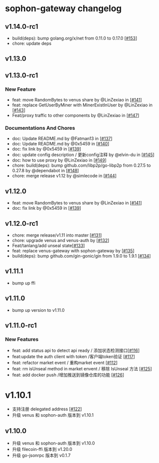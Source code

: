 # sophon-gateway changelog

## v1.14.0-rc1

* build(deps): bump golang.org/x/net from 0.11.0 to 0.17.0 [[#153](https://github.com/ipfs-force-community/sophon-gateway/pull/153)]
* chore: update deps

## v1.13.0
## v1.13.0-rc1

### New Feature
* feat: move RandomBytes to venus share by @LinZexiao in [[#141](https://github.com/ipfs-force-community/sophon-gateway/pull/141)]
* feat: replace GetUserByMiner with MinerExistInUser by @LinZexiao in [[#143](https://github.com/ipfs-force-community/sophon-gateway/pull/143)]
* Feat/proxy traffic to other components by @LinZexiao in [[#147](https://github.com/ipfs-force-community/sophon-gateway/pull/147)]

### Documentations And Chores

* doc: Update README.md by @Fatman13 in [[#137](https://github.com/ipfs-force-community/sophon-gateway/pull/137)]
* doc: Update README.md by @0x5459 in [[#140](https://github.com/ipfs-force-community/sophon-gateway/pull/140)]
* doc: fix link by @0x5459 in [[#139](https://github.com/ipfs-force-community/sophon-gateway/pull/139)]
* doc: update config description / 更新config注释 by @elvin-du in [[#145](https://github.com/ipfs-force-community/sophon-gateway/pull/145)]
* doc: how to use proxy by @LinZexiao in [[#149](https://github.com/ipfs-force-community/sophon-gateway/pull/149)]
* chore: build(deps): bump github.com/libp2p/go-libp2p from 0.27.5 to 0.27.8 by @dependabot in [[#148](https://github.com/ipfs-force-community/sophon-gateway/pull/148)]
* chore: merge release v1.12 by @simlecode in [[#144](https://github.com/ipfs-force-community/sophon-gateway/pull/144)]


## v1.12.0

* feat: move RandomBytes to venus share by @LinZexiao in [[#141](https://github.com/ipfs-force-community/sophon-gateway/pull/141)]
* doc: fix link by @0x5459 in [[#139](https://github.com/ipfs-force-community/sophon-gateway/pull/139)]

## v1.12.0-rc1

* chore: merge release/v1.11 into master [[#131](https://github.com/ipfs-force-community/sophon-gateway/pull/131)]
* chore: upgrade venus and venus-auth by [[#132](https://github.com/ipfs-force-community/sophon-gateway/pull/132)]
* Feat/tanlang/add unseal state[[#133](https://github.com/ipfs-force-community/sophon-gateway/pull/133)]
* feat: replace venus-gateway with sophon-gateway by [[#135](https://github.com/ipfs-force-community/sophon-gateway/pull/135)]
* build(deps): bump github.com/gin-gonic/gin from 1.9.0 to 1.9.1 [[#134](https://github.com/ipfs-force-community/sophon-gateway/pull/134)]

## v1.11.1

* bump up ffi
## v1.11.0

* bump up version to v1.11.0

## v1.11.0-rc1

### New Features
* feat: add status api to detect api ready  / 添加状态检测接口[[#116](https://github.com/ipfs-force-community/sophon-gateway/pull/116)]
* feat:update the auth client with token  /客户端token验证 [[#117](https://github.com/ipfs-force-community/sophon-gateway/pull/117)]
* feat: refactor market event / 重构market event [[#112](https://github.com/ipfs-force-community/sophon-gateway/pull/112)]
* feat: rm isUnseal method in market envent / 移除 IsUnseal 方法  [[#125](https://github.com/ipfs-force-community/sophon-gateway/pull/125)]
* feat: add docker push /增加推送到镜像仓库的功能 [[#126](https://github.com/ipfs-force-community/sophon-gateway/pull/126)]

# v1.10.1

* 支持注册 delegated address [[#122](https://github.com/ipfs-force-community/sophon-gateway/pull/122)]
* 升级 venus 和 sophon-auth 版本到 v1.10.1

## v1.10.0

* 升级 venus 和 sophon-auth 版本到 v1.10.0
* 升级 filecoin-ffi 版本到 v1.20.0
* 升级 go-jsonrpc 版本到 v0.1.7
